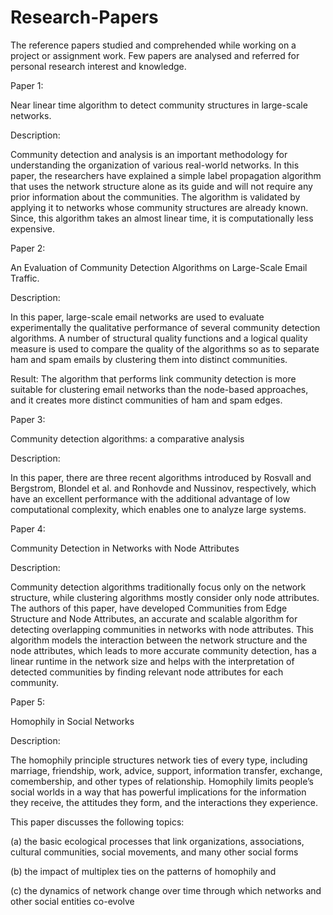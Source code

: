 # Research-Papers

The reference papers studied and comprehended while working on a project or assignment work. Few papers are analysed and referred for personal research interest and knowledge.

Paper 1:

Near linear time algorithm to detect community structures in large-scale networks.

Description:

Community detection and analysis is an important methodology for understanding the organization of various real-world networks. In this paper, the researchers have explained a simple label propagation algorithm that uses the network structure alone as its guide and will not require any prior information about the communities. The algorithm is validated by applying it to networks whose community structures are already known. Since, this algorithm takes an almost linear time, it is computationally less expensive.

Paper 2:

An Evaluation of Community Detection Algorithms on Large-Scale Email Traffic.

Description:

In this paper, large-scale email networks are used to evaluate experimentally the qualitative performance of several community detection algorithms. A number of structural quality functions and a logical quality measure is used to compare the quality of the algorithms so as to separate ham and spam emails by clustering them into distinct communities.

Result: The algorithm that performs link community detection is more suitable for clustering email networks than the node-based approaches, and it creates more distinct communities of ham and spam edges.

Paper 3:

Community detection algorithms: a comparative analysis

Description:

In this paper, there are three recent algorithms introduced by Rosvall and Bergstrom, Blondel et al. and Ronhovde and Nussinov, respectively, which have an excellent performance with the additional advantage of low computational complexity, which enables one to analyze large systems.

Paper 4:

Community Detection in Networks with Node Attributes

Description:

Community detection algorithms traditionally focus only on the network structure, while clustering algorithms mostly consider only node attributes. The authors of this paper, have developed Communities from Edge Structure and Node Attributes, an accurate and scalable algorithm for detecting overlapping communities in networks with node attributes. This algorithm models the interaction between the network structure and the node attributes, which leads to more accurate community detection, has a linear runtime in the network size and helps with the interpretation of detected communities by finding relevant node attributes for each community.

Paper 5: 

Homophily in Social Networks

Description:

The homophily principle structures network ties of every type, including marriage, friendship, work, advice, support, information transfer, exchange, comembership, and other types of relationship. Homophily limits people’s social worlds in a way that has powerful implications for the information they receive, the attitudes they form, and the interactions they experience.

This paper discusses the following topics:

(a) the basic ecological processes that link organizations, associations, cultural communities, social movements, and many other social forms 

(b) the impact of multiplex ties on the patterns of homophily and 

(c) the dynamics of network change over time through which networks and other social entities co-evolve
